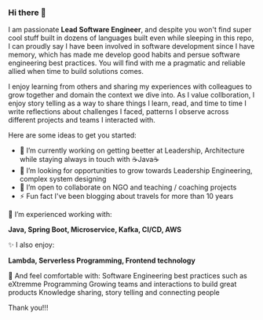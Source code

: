 ### Hi there 👋


I am passionate **Lead Software Engineer**, and despite you won't find super cool stuff built in dozens of languages built even while sleeping in this repo, I can proudly say I have been involved in software development since I have memory, which has made me develop good habits and persue software engineering best practices. You will find with me a pragmatic and reliable allied when time to build solutions comes.

I enjoy learning from others and sharing my experiences with colleagues to grow together and domain the context we dive into. As I value collboration, I enjoy story telling as a way to share things I learn, read, and time to time I write reflections about challenges I faced, patterns I observe across different projects and teams I interacted with.


Here are some ideas to get you started:

- 🔭 I’m currently working on getting beetter at Leadership, Architecture while staying always in touch with ☕Java☕
- 🌱 I’m looking for opportunities to grow towards Leadership Engineering, complex system designing
- 👯 I’m open to collaborate on NGO and teaching / coaching projects
- ⚡ Fun fact I've been blogging about travels for more than 10 years

🎯 I’m experienced working with:

**Java, Spring Boot, Microservice, Kafka, CI/CD, AWS**


✨ I also enjoy:

**Lambda, Serverless Programming, Frontend technology**


💬 And feel comfortable with:
Software Engineering best practices such as eXtremme Programming
Growing teams and interactions to build great products
Knowledge sharing, story telling and connecting people

Thank you!!!
